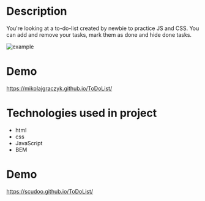 # Description
You're looking at a to-do-list created by newbie to practice JS and CSS. You can add and remove your tasks, mark them as done and hide done tasks.

![example](https://github.com/scudoo/ToDoList/blob/main/images/To%20do%20List%20xample.gif?raw=true)

# Demo 
https://mikolajgraczyk.github.io/ToDoList/

# Technologies used in project
- html
- css
- JavaScript
- BEM

# Demo
https://scudoo.github.io/ToDoList/
